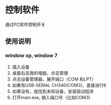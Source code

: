 # 控制软件

通过PC软件控制开关

## 使用说明

### window xp, window 7

1. 插入设备
2. 桌面右击我的电脑，点击管理
3. 点击设备管理器，展开端口（COM 和LPT）
4. 如果有USB-SERIAL CH340(COM3)，直接进行6
5. 如果没有，就找到未知设备，安装驱动程序
6. 打开main.exe, 输入端口号（比如COM3)
